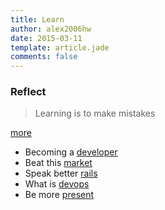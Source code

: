 ```yaml
---
title: Learn
author: alex2006hw
date: 2015-03-11
template: article.jade
comments: false
---
```


### Reflect

> Learning is to make mistakes

[more](/articles/learn/reflects)

- Becoming a [developer](/articles/learn/developer)
- Beat this [market](/articles/learn/stocks)
- Speak better [rails](/articles/learn/rails)
- What is [devops](/articles/learn/devops)
- Be more [present](/articles/learn/present)
